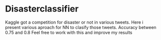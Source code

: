 # Disasterclassifier
Kaggle got a competition for disaster or not in various tweets.
Here i present various aproach for NN to clasify those tweets.
Accuracy between 0.75 and 0.8
Feel free to work with this and improve my results
